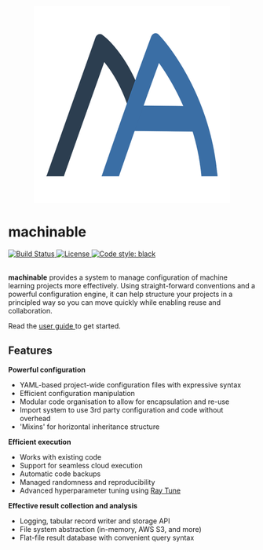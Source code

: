 <div align="center">
  <img src="https://raw.githubusercontent.com/machinable-org/machinable/master/docs/logo/logo.png">
</div>

# machinable

<a href="https://travis-ci.org/machinable-org/machinable">
<img src="https://travis-ci.org/machinable-org/machinable.svg?branch=master" alt="Build Status">
</a>
<a href="https://opensource.org/licenses/MIT">
<img src="https://img.shields.io/badge/License-MIT-blue.svg" alt="License">
</a>
<a href="https://github.com/psf/black">
<img alt="Code style: black" src="https://img.shields.io/badge/code%20style-black-000000.svg">
</a>

<br />
<br />

**machinable** provides a system to manage configuration of machine learning projects more effectively. Using straight-forward conventions and a powerful configuration engine, it can help structure your projects in a principled way so you can move quickly while enabling reuse and collaboration.

Read the [user guide ](https://machinable.org/guide) to get started.

## Features

**Powerful configuration**

- YAML-based project-wide configuration files with expressive syntax
- Efficient configuration manipulation
- Modular code organisation to allow for encapsulation and re-use
- Import system to use 3rd party configuration and code without overhead
- 'Mixins' for horizontal inheritance structure

**Efficient execution**

- Works with existing code
- Support for seamless cloud execution
- Automatic code backups
- Managed randomness and reproducibility
- Advanced hyperparameter tuning using [Ray Tune](https://github.com/ray-project/ray)

**Effective result collection and analysis**

- Logging, tabular record writer and storage API
- File system abstraction (in-memory, AWS S3, and more)
- Flat-file result database with convenient query syntax

